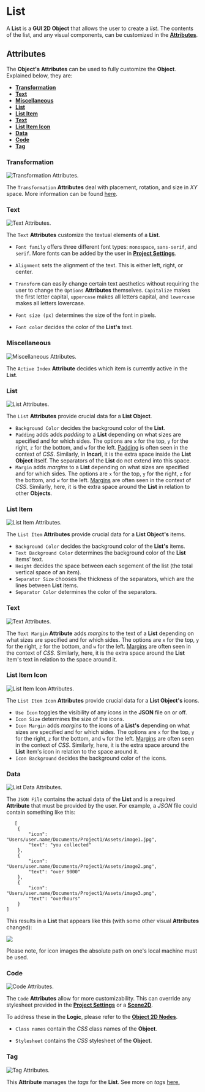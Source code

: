 # List

A **List** is a **GUI 2D Object** that allows the user to create a *list*. The contents of the list, and any visual components, can be customized in the [**Attributes**](list.md#attributes).  

## Attributes

The **Object's** **Attributes** can be used to fully customize the **Object**. Explained below, they are:

* [**Transformation**](list.md#transformation)
* [**Text**](list.md#text)
* [**Miscellaneous**](list.md#miscellaneous)
* [**List**](list.md#list)
* [**List Item**](list.md#list-item)
* [**Text**](list.md#list-1)
* [**List Item Icon**](list.md#list-item-icon)
* [**Data**](list.md#data)
* [**Code**](list.md#code)
* [**Tag**](list.md#tag)

### Transformation

![Transformation Attributes.](../../../.gitbook/assets/listtransformationatts.png)

The `Transformation` **Attributes** deal with placement, rotation, and size in *XY* space. More information can be found [here](../../attributes/common-attributes/transformation/README.md).

### Text

![Text Attributes.](../../../.gitbook/assets/listtextatts.png)

The `Text` **Attributes** customize the textual elements of a **List**. 

* `Font family` offers three different font types: `monospace`, `sans-serif`, and `serif`. More fonts can be added by the user in [**Project Settings**](../../../modules/project-settings/fonts.md).

* `Alignment` sets the alignment of the text. This is either left, right, or center.

* `Transform` can easily change certain text aesthetics without requiring the user to change the `Options` **Attributes** themselves. `Capitalize` makes the first letter capital, `uppercase` makes all letters capital, and `lowercase` makes all letters lowercase.  

* `Font size (px)` determines the size of the font in pixels.

* `Font color` decides the color of the **List's** text.

### Miscellaneous

![Miscellaneous Attributes.](../../../.gitbook/assets/listmiscatts.png)

The `Active Index` **Attribute** decides which item is currently active in the **List**. 

### List

![List Attributes.](../../../.gitbook/assets/listlistatts.png)

The `List` **Attributes** provide crucial data for a **List Object**.

* `Background Color` decides the background color of the **List**.
* `Padding` adds adds *padding* to a **List** depending on what sizes are specified and for which sides. The options are `x` for the top, `y` for the right, `z` for the bottom, and `w` for the left. [Padding](https://www.w3schools.com/cssref/pr_padding.php) is often seen in the context of *CSS*. Similarly, in **Incari**, it is the extra space inside the **List Object** itself. The separators of the **List** do not extend into this space. 
* `Margin` adds *margins* to a **List** depending on what sizes are specified and for which sides. The options are `x` for the top, `y` for the right, `z` for the bottom, and `w` for the left. [Margins](https://www.w3schools.com/Css/css_margin.asp) are often seen in the context of *CSS*. Similarly, here, it is the extra space around the **List** in relation to other **Objects**. 

### List Item

![List Item Attributes.](../../../.gitbook/assets/listlistitematts.png)

The `List Item` **Attributes** provide crucial data for a **List Object's** items.

* `Background Color` decides the background color of the **List's** items.
* `Text Background Color` determines the background color of the **List** items' text. 
* `Height` decides the space between each segement of the list (the total vertical space of an item).
* `Separator Size` chooses the thickness of the separators, which are the lines between **List** items. 
* `Separator Color` determines the color of the separators. 

### Text

![Text Attributes.](../../../.gitbook/assets/listtext2atts.png)

The `Text Margin` **Attribute** adds *margins* to the text of a **List** depending on what sizes are specified and for which sides. The options are `x` for the top, `y` for the right, `z` for the bottom, and `w` for the left. [Margins](https://www.w3schools.com/Css/css_margin.asp) are often seen in the context of *CSS*. Similarly, here, it is the extra space around the **List** item's text in relation to the space around it.  

### List Item Icon

![List Item Icon Attributes.](../../../.gitbook/assets/listlistitemiconatts.png)

The `List Item Icon` **Attributes** provide crucial data for a **List Object's** icons.

* `Use Icon` toggles the visibility of any icons in the **JSON** file on or off. 
* `Icon Size` determines the size of the icons. 
* `Icon Margin` adds *margins* to the icons of a **List's** depending on what sizes are specified and for which sides. The options are `x` for the top, `y` for the right, `z` for the bottom, and `w` for the left. [Margins](https://www.w3schools.com/Css/css_margin.asp) are often seen in the context of *CSS*. Similarly, here, it is the extra space around the **List** item's icon in relation to the space around it.
* `Icon Background` decides the background color of the icons.



### Data

![List Data Attributes.](../../../.gitbook/assets/listdatatts.png)

The `JSON File` contains the actual data of the **List** and is a required **Attribute** that must be provided by the user. For example, a *JSON* file could contain something like this:


```
   [
    {
        "icon": "Users/user.name/Documents/Project1/Assets/image1.jpg",
        "text": "you collected"
    },
    {
        "icon": "Users/user.name/Documents/Project1/Assets/image2.png",
        "text": "over 9000"
    },
    {
        "icon": "Users/user.name/Documents/Project1/Assets/image3.png",
        "text": "overhours"
    }
]
```
This results in a **List** that appears like this (with some other visual **Attributes** changed):

![](../../../.gitbook/assets/listexample2.png)

Please note, for icon images the absolute path on one's local machine must be used. 

### Code

![Code Attributes.](../../../.gitbook/assets/buttonattscode.png)

The `Code` **Attributes** allow for more customizability. This can override any stylesheet provided in the [**Project Settings**](../../../modules/project-settings/style.md) or a [**Scene2D**](../../project-objects/scene2d.md). 

To address these in the **Logic**, please refer to the [**Object 2D Nodes**](../../../toolbox/incari/object2d/README.md).

* `Class names` contain the *CSS* class names of the **Object**. 

* `Stylesheet` contains the *CSS* stylesheet of the **Object**.

### Tag

![Tag Attributes.](../../../.gitbook/assets/buttonattstag.png)

This **Attribute** manages the *tags* for the **List**. See more on *tags* [here.](../../attributes/common-attributes/tag.md)